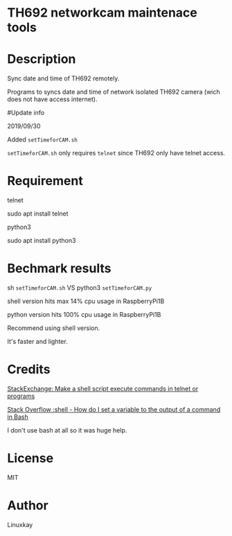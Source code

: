 # TH692 networkcam maintenace tools

# Description
Sync date and time of TH692 remotely.

Programs to syncs date and time of network isolated TH692 camera (wich does not have access internet).


#Update info

2019/09/30

Added `setTimeforCAM.sh`

`setTimeforCAM.sh` only requires `telnet` since TH692 only have telnet access.


# Requirement

telnet

sudo apt install telnet 

python3

sudo apt install python3

# Bechmark results

sh `setTimeforCAM.sh` VS python3 `setTimeforCAM.py`

shell version hits max 14% cpu usage in RaspberryPi1B

python version hits 100% cpu usage in RaspberryPi1B

Recommend using shell version.

It's faster and lighter.

# Credits 

<a href="Make a shell script execute commands in telnet or programs">StackExchange: Make a shell script execute commands in telnet or programs</a>


<a href="https://stackoverflow.com/questions/4651437/how-do-i-set-a-variable-to-the-output-of-a-command-in-bash">Stack Overflow :shell - How do I set a variable to the output of a command in Bash</a>

I don't use bash at all so it was huge help.

# License

MIT

# Author

Linuxkay
